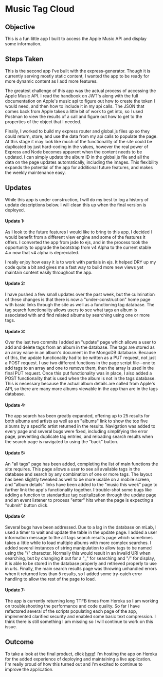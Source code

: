 # Music Tag Cloud

## Objective
This is a fun little app I built to access the Apple Music API and display some information.

## Steps Taken
This is the second app I've built with the express-generator. Though it is currently serving mostly static content, I wanted the app to be ready for more dynamic content as I add more features.

The greatest challenge of this app was the actual process of accessing the Apple Music API. I read the handbook on JWT's along with the full documentation on Apple's music api to figure out how to create the token I would need, and then how to include it in my api calls. The JSON that comes back from Apple takes a little bit of work to get into, so I used Postman to view the results of a call and figure out how to get to the properties of the object that I needed.

Finally, I worked to build my express router and global.js files up so they could return, store, and use the data from my api calls to populate the page. At this stage it may look like much of the functionality of the site could be duplicated by just hard-coding in the values, however the real power of Express and Node becomes apparent when the content needs to be updated. I can simply update the album ID in the global.js file and all the data on the page updates automatically, including the images. This flexibility expands the potential of the app for additional future features, and makes the weekly maintenance easy.

## Updates

While this app is under construction, I will do my best to log a history of update descriptions below. I will clean this up when the final version is deployed.
  
#### Update 1:
As I look to the future features I would like to bring to this app, I decided I would benefit from a different view engine and some of the features it offers. I converted the app from jade to ejs, and in the process took the opportunity to upgrade the bootstrap from v4 Alpha to the current stable 4.x now that v4 alpha is depreciated.

I really enjoy how easy it is to work with partials in ejs. It helped DRY up my code quite a bit and gives me a fast way to build more new views yet maintain content easily throughout the app.

#### Update 2:
I have pushed a few small updates over the past week, but the culmination of these changes is that there is now a "under-construction" home page with basic links through the site as well as a functioning tag database. The tag search functionality allows users to see what tags an album is associated with and find related albums by searching using one or more tags.

#### Update 3:
Over the last two commits I added an "update" page which allows a user to add and delete tags from an album in the database. The tags are stored as an array value in an album's document in the MongoDB database. Because of this, the update functionality had to be written as a PUT request, not just a POST request. I use two different functions in the page script file--one to add tags to an array and one to remove them, then the array is used in the final PUT request. Once this put functionality was in place, I also added a POST functionality that is used when the album is not in the tags database. This is necessary because the actual album details are called from Apple's API, so there are many more albums viewable in the app than are in the tags database.

#### Update 4:
The app search has been greatly expanded, offering up to 25 results for both albums and artists as well as an "albums" link to show the top five albums by a specific artist returned in the results. Navigation was added to every page and several bugs were fixed, including simplifying the error page, preventing duplicate tag entries, and reloading search results when the search page is navigated to using the "back" button.

#### Update 5:
An "all tags" page has been added, completing the list of main functions the site requires. This page allows a user to see all available tags in the database and search by any combination of one or more tags. The layout has been slightly tweaked as well to be more usable on a mobile screen, and "album details" links have been added to the "music this week" page to further link the app's functionality together. I trouble-shot some bugs like adding a function to standardize tag capitalization through the update page and an event listener to process "enter" hits when the page is expecting a "submit" button click.

#### Update 6:
Several bugs have been addressed. Due to a lag in the database on mLab, I used a timer to wait and update the table in the update page. I added a user information message to the all tags search results page which sometimes takes a little while to load multiple albums with more complex searches. I added several instances of string manipulation to allow tags to be named using the "/" character. Normally this would result in an invalid URI when searching, but by changing it out for a "_" for searching and "/" for display, it is able to be stored in the database properly and retrieved properly to use in urls. Finally, the main search results page was throwing unhandled errors when it returned less than 5 results, so I added some try-catch error handling to allow the rest of the page to load.

#### Update 7:
The app is currently returning long TTFB times from Heroku so I am working on troubleshooting the performance and code quality. So far I have refactored several of the scripts populating each page of the app, implemented clarified security and enabled some basic text compression. I think there is still something I am missing so I will continue to work on this issue.

## Outcome
To take a look at the final product, click [here](https://music-this-week.herokuapp.com/)! I'm hosting the app on Heroku for the added experience of deploying and maintaining a live application. I'm really proud of how this turned out and I'm excited to continue to improve the application.
